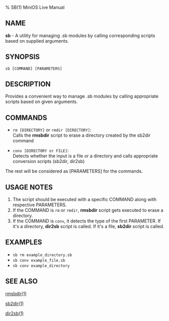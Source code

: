 % SB(1) MiniOS Live Manual 

## NAME
**sb** - A utility for managing .sb modules by calling corresponding scripts based on supplied arguments.

## SYNOPSIS
`sb [COMMAND] [PARAMETERS]`

## DESCRIPTION
Provides a convenient way to manage .sb modules by calling appropriate scripts based on given arguments.

## COMMANDS
* `rm [DIRECTORY]` or `rmdir [DIRECTORY]`:  
   Calls the **rmsbdir** script to erase a directory created by the sb2dir command

* `conv [DIRECTORY or FILE]`:   
   Detects whether the input is a file or a directory and calls appropriate conversion scripts (sb2dir, dir2sb)

The rest will be considered as [PARAMETERS] for the commands.

## USAGE NOTES
1. The script should be executed with a specific COMMAND along with respective PARAMETERS.
2. If the COMMAND is `rm` or `rmdir`, **rmsbdir** script gets executed to erase a directory.
3. If the COMMAND is `conv`, it detects the type of the first PARAMETER. If it's a directory, **dir2sb** script is called. If it's a file, **sb2dir** script is called.

## EXAMPLES
- `sb rm example_directory.sb`
- `sb conv example_file.sb`
- `sb conv example_directory`

## SEE ALSO

[rmsbdir(1)](man:rmsbdir.1)

[sb2dir(1)](man:sb2dir.1)

[dir2sb(1)](man:dir2sb.1)
